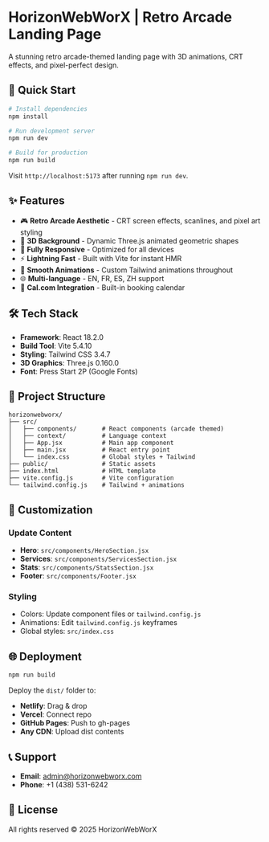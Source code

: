 # HorizonWebWorX | Retro Arcade Landing Page

A stunning retro arcade-themed landing page with 3D animations, CRT effects, and pixel-perfect design.

## 🚀 Quick Start

```bash
# Install dependencies
npm install

# Run development server
npm run dev

# Build for production
npm run build
```

Visit `http://localhost:5173` after running `npm run dev`.

## ✨ Features

- 🎮 **Retro Arcade Aesthetic** - CRT screen effects, scanlines, and pixel art styling
- 🎨 **3D Background** - Dynamic Three.js animated geometric shapes
- 📱 **Fully Responsive** - Optimized for all devices
- ⚡ **Lightning Fast** - Built with Vite for instant HMR
- 🎯 **Smooth Animations** - Custom Tailwind animations throughout
- 🌐 **Multi-language** - EN, FR, ES, ZH support
- 📅 **Cal.com Integration** - Built-in booking calendar

## 🛠️ Tech Stack

- **Framework**: React 18.2.0
- **Build Tool**: Vite 5.4.10
- **Styling**: Tailwind CSS 3.4.7
- **3D Graphics**: Three.js 0.160.0
- **Font**: Press Start 2P (Google Fonts)

## 📁 Project Structure

```
horizonwebworx/
├── src/
│   ├── components/       # React components (arcade themed)
│   ├── context/          # Language context
│   ├── App.jsx           # Main app component
│   ├── main.jsx          # React entry point
│   └── index.css         # Global styles + Tailwind
├── public/               # Static assets
├── index.html            # HTML template
├── vite.config.js        # Vite configuration
└── tailwind.config.js    # Tailwind + animations
```

## 🎨 Customization

### Update Content
- **Hero**: `src/components/HeroSection.jsx`
- **Services**: `src/components/ServicesSection.jsx`
- **Stats**: `src/components/StatsSection.jsx`
- **Footer**: `src/components/Footer.jsx`

### Styling
- Colors: Update component files or `tailwind.config.js`
- Animations: Edit `tailwind.config.js` keyframes
- Global styles: `src/index.css`

## 🌐 Deployment

```bash
npm run build
```

Deploy the `dist/` folder to:
- **Netlify**: Drag & drop
- **Vercel**: Connect repo
- **GitHub Pages**: Push to gh-pages
- **Any CDN**: Upload dist contents

## 📞 Support

- **Email**: admin@horizonwebworx.com
- **Phone**: +1 (438) 531-6242

## 📄 License

All rights reserved © 2025 HorizonWebWorX
